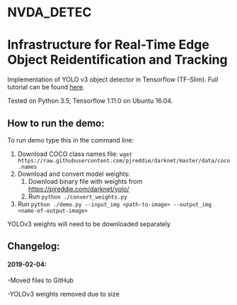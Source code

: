 # NVDA_DETEC
# Infrastructure for Real-Time Edge Object Reidentification and Tracking




Implementation of YOLO v3 object detector in Tensorflow (TF-Slim). Full tutorial can be found [here](https://medium.com/@pawekapica_31302/implementing-yolo-v3-in-tensorflow-tf-slim-c3c55ff59dbe).

Tested on Python 3.5, Tensorflow 1.11.0 on Ubuntu 16.04.

## How to run the demo:
To run demo type this in the command line:

1. Download COCO class names file: `wget https://raw.githubusercontent.com/pjreddie/darknet/master/data/coco.names`
2. Download and convert model weights:    
    1. Download binary file with weights from https://pjreddie.com/darknet/yolo/
    2. Run `python ./convert_weights.py`
3. Run `python ./demo.py --input_img <path-to-image> --output_img <name-of-output-image>`

YOLOv3 weights will need to be downloaded separately




## Changelog:
#### 2019-02-04: 

-Moved files to GitHub 

-YOLOv3 weights removed due to size


